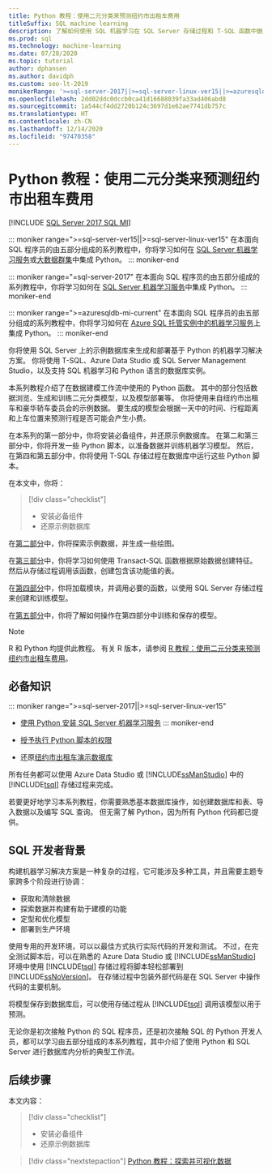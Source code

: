 ```yaml
---
title: Python 教程：使用二元分类来预测纽约市出租车费用
titleSuffix: SQL machine learning
description: 了解如何使用 SQL 机器学习在 SQL Server 存储过程和 T-SQL 函数中嵌入 Python 代码，以使用二元分类来预测纽约市出租车费用。
ms.prod: sql
ms.technology: machine-learning
ms.date: 07/28/2020
ms.topic: tutorial
author: dphansen
ms.author: davidph
ms.custom: seo-lt-2019
monikerRange: '>=sql-server-2017||>=sql-server-linux-ver15||>=azuresqldb-mi-current'
ms.openlocfilehash: 2dd02ddc0dccb0ca41d16688039fa33ad406abd8
ms.sourcegitcommit: 1a544cf4dd2720b124c3697d1e62ae7741db757c
ms.translationtype: HT
ms.contentlocale: zh-CN
ms.lasthandoff: 12/14/2020
ms.locfileid: "97470358"
---
```

# <a name="python-tutorial-predict-nyc-taxi-fares-with-binary-classification"></a>Python 教程：使用二元分类来预测纽约市出租车费用
[!INCLUDE [SQL Server 2017 SQL MI](../../includes/applies-to-version/sqlserver2017-asdbmi.md)]

::: moniker range=">=sql-server-ver15||>=sql-server-linux-ver15"
在本面向 SQL 程序员的由五部分组成的系列教程中，你将学习如何在 [SQL Server 机器学习服务](../sql-server-machine-learning-services.md)或[大数据群集](../../big-data-cluster/machine-learning-services.md)中集成 Python。
::: moniker-end

::: moniker range="=sql-server-2017"
在本面向 SQL 程序员的由五部分组成的系列教程中，你将学习如何在 [SQL Server 机器学习服务](../sql-server-machine-learning-services.md)中集成 Python。
::: moniker-end

::: moniker range=">=azuresqldb-mi-current"
在本面向 SQL 程序员的由五部分组成的系列教程中，你将学习如何在 [Azure SQL 托管实例中的机器学习服务](/azure/azure-sql/managed-instance/machine-learning-services-overview)上集成 Python。
::: moniker-end

你将使用 SQL Server 上的示例数据库来生成和部署基于 Python 的机器学习解决方案。 你将使用 T-SQL、Azure Data Studio 或 SQL Server Management Studio，以及支持 SQL 机器学习和 Python 语言的数据库实例。

本系列教程介绍了在数据建模工作流中使用的 Python 函数。 其中的部分包括数据浏览、生成和训练二元分类模型，以及模型部署等。 你将使用来自纽约市出租车和豪华轿车委员会的示例数据。 要生成的模型会根据一天中的时间、行程距离和上车位置来预测行程是否可能会产生小费。

在本系列的第一部分中，你将安装必备组件，并还原示例数据库。 在第二和第三部分中，你将开发一些 Python 脚本，以准备数据并训练机器学习模型。 然后，在第四和第五部分中，你将使用 T-SQL 存储过程在数据库中运行这些 Python 脚本。

在本文中，你将：

> [!div class="checklist"]
> + 安装必备组件
> + 还原示例数据库

在[第二部分](python-taxi-classification-explore-data.md)中，你将探索示例数据，并生成一些绘图。

在[第三部分](python-taxi-classification-create-features.md)中，你将学习如何使用 Transact-SQL 函数根据原始数据创建特征。 然后从存储过程调用该函数，创建包含该功能值的表。

在[第四部分](python-taxi-classification-train-model.md)中，你将加载模块，并调用必要的函数，以使用 SQL Server 存储过程来创建和训练模型。

在[第五部分](python-taxi-classification-deploy-model.md)中，你将了解如何操作在第四部分中训练和保存的模型。

> [!NOTE]
> R 和 Python 均提供此教程。 有关 R 版本，请参阅 [R 教程：使用二元分类来预测纽约市出租车费用](r-taxi-classification-introduction.md)。

## <a name="prerequisites"></a>必备知识

::: moniker range=">=sql-server-2017||>=sql-server-linux-ver15"
+ [使用 Python 安装 SQL Server 机器学习服务](../install/sql-machine-learning-services-windows-install.md#verify-installation)
::: moniker-end

+ [授予执行 Python 脚本的权限](../security/user-permission.md)

+ 还原[纽约市出租车演示数据库](demo-data-nyctaxi-in-sql.md)

所有任务都可以使用 Azure Data Studio 或 [!INCLUDE[ssManStudio](../../includes/ssmanstudio-md.md)] 中的 [!INCLUDE[tsql](../../includes/tsql-md.md)] 存储过程来完成。

若要更好地学习本系列教程，你需要熟悉基本数据库操作，如创建数据库和表、导入数据以及编写 SQL 查询。 但无需了解 Python，因为所有 Python 代码都已提供。

## <a name="background-for-sql-developers"></a>SQL 开发者背景

构建机器学习解决方案是一种复杂的过程，它可能涉及多种工具，并且需要主题专家跨多个阶段进行协调：

+ 获取和清除数据
+ 探索数据并构建有助于建模的功能
+ 定型和优化模型
+ 部署到生产环境

使用专用的开发环境，可以以最佳方式执行实际代码的开发和测试。 不过，在完全测试脚本后，可以在熟悉的 Azure Data Studio 或 [!INCLUDE[ssManStudio](../../includes/ssmanstudio-md.md)] 环境中使用 [!INCLUDE[tsql](../../includes/tsql-md.md)] 存储过程将脚本轻松部署到 [!INCLUDE[ssNoVersion](../../includes/ssnoversion-md.md)]。 在存储过程中包装外部代码是在 SQL Server 中操作代码的主要机制。

将模型保存到数据库后，可以使用存储过程从 [!INCLUDE[tsql](../../includes/tsql-md.md)] 调用该模型以用于预测。

无论你是初次接触 Python 的 SQL 程序员，还是初次接触 SQL 的 Python 开发人员，都可以学习由五部分组成的本系列教程，其中介绍了使用 Python 和 SQL Server 进行数据库内分析的典型工作流。

## <a name="next-steps"></a>后续步骤

本文内容：

> [!div class="checklist"]
> + 安装必备组件
> + 还原示例数据库

> [!div class="nextstepaction"]
> [Python 教程：探索并可视化数据](python-taxi-classification-explore-data.md)